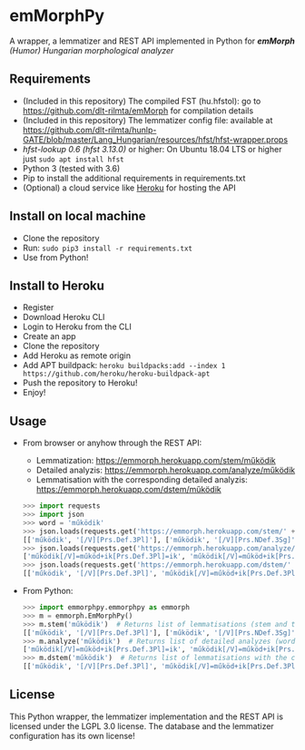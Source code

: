 # emMorphPy
A wrapper, a lemmatizer and REST API implemented in Python for ___emMorph__ (Humor) Hungarian morphological analyzer_ 

## Requirements

  - (Included in this repository) The compiled FST (hu.hfstol): go to https://github.com/dlt-rilmta/emMorph for compilation details
  - (Included in this repository) The lemmatizer config file: available at https://github.com/dlt-rilmta/hunlp-GATE/blob/master/Lang_Hungarian/resources/hfst/hfst-wrapper.props
  - _hfst-lookup 0.6 (hfst 3.13.0)_ or higher: On Ubuntu 18.04 LTS or higher just `sudo apt install hfst`
  - Python 3 (tested with 3.6)
  - Pip to install the additional requirements in requirements.txt
  - (Optional) a cloud service like [Heroku](https://heroku.com) for hosting the API

## Install on local machine

  - Clone the repository
  - Run: `sudo pip3 install -r requirements.txt`
  - Use from Python!

## Install to Heroku

  - Register
  - Download Heroku CLI
  - Login to Heroku from the CLI
  - Create an app
  - Clone the repository
  - Add Heroku as remote origin
  - Add APT buildpack: `heroku buildpacks:add --index 1 https://github.com/heroku/heroku-buildpack-apt`
  - Push the repository to Heroku!
  - Enjoy!

## Usage

  - From browser or anyhow through the REST API:
     - Lemmatization: https://emmorph.herokuapp.com/stem/működik
     - Detailed analyzis: https://emmorph.herokuapp.com/analyze/működik
     - Lemmatisation with the corresponding detailed analyzis: https://emmorph.herokuapp.com/dstem/működik

	```python
	>>> import requests
	>>> import json
	>>> word = 'működik'
	>>> json.loads(requests.get('https://emmorph.herokuapp.com/stem/' + word).text)[word]
	[['működik', '[/V][Prs.Def.3Pl]'], ['működik', '[/V][Prs.NDef.3Sg]']]
	>>> json.loads(requests.get('https://emmorph.herokuapp.com/analyze/' + word).text)[word]
	['működik[/V]=működ+ik[Prs.Def.3Pl]=ik', 'működik[/V]=működ+ik[Prs.NDef.3Sg]=ik']
	>>> json.loads(requests.get('https://emmorph.herokuapp.com/dstem/' + word).text)[word]
	[['működik', '[/V][Prs.Def.3Pl]', 'működik[/V]=működ+ik[Prs.Def.3Pl]=ik'], ['működik', '[/V][Prs.NDef.3Sg]', 'működik[/V]=működ+ik[Prs.NDef.3Sg]=ik']]
	```
 
  - From Python:

	```python
	>>> import emmorphpy.emmorphpy as emmorph
	>>> m = emmorph.EmMorphPy()
	>>> m.stem('működik')  # Returns list of lemmatisations (stem and tag pairs)
	[['működik', '[/V][Prs.Def.3Pl]'], ['működik', '[/V][Prs.NDef.3Sg]']]
	>>> m.analyze('működik')  # Returns list of detailed analyzes (word by morphemes)
	['működik[/V]=működ+ik[Prs.Def.3Pl]=ik', 'működik[/V]=működ+ik[Prs.NDef.3Sg]=ik']
	>>> m.dstem('működik')  # Returns list of lemmatisations with the corresponding detailed analyzes (stem, tag and detailed analyzes triples)
	[['működik', '[/V][Prs.Def.3Pl]', 'működik[/V]=működ+ik[Prs.Def.3Pl]=ik'], ['működik', '[/V][Prs.NDef.3Sg]', 'működik[/V]=működ+ik[Prs.NDef.3Sg]=ik']]
	```


## License

This Python wrapper, the lemmatizer implementation and the REST API is licensed under the LGPL 3.0 license.
The database and the lemmatizer configuration has its own license!
